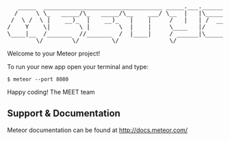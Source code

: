 <pre>
   _____  _________________________________ _____.___.________  
  /     \ \_   _____/\_   _____/\__    ___/ \__  |   |\_____  \ 
 /  \ /  \ |    __)_  |    __)_   |    |     /   |   | /  ____/ 
/    Y    \|        \ |        \  |    |     \____   |/       \ 
\____|__  /_______  //_______  /  |____|     / ______|\_______ \
        \/        \/         \/              \/               \/
</pre>

Welcome to your Meteor project!

To run your new app open your terminal and type:
   
    $ meteor --port 8080


Happy coding!
The MEET team

## Support & Documentation

Meteor documentation can be found at http://docs.meteor.com/